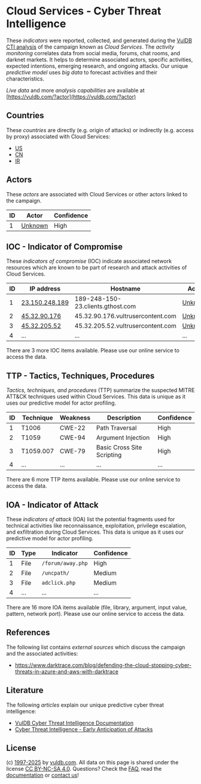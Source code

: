 # Cloud Services - Cyber Threat Intelligence

These _indicators_ were reported, collected, and generated during the [VulDB CTI analysis](https://vuldb.com/?kb.cti) of the campaign known as _Cloud Services_. The _activity monitoring_ correlates data from social media, forums, chat rooms, and darknet markets. It helps to determine associated actors, specific activities, expected intentions, emerging research, and ongoing attacks. Our unique _predictive model_ uses _big data_ to forecast activities and their characteristics.

_Live data_ and more _analysis capabilities_ are available at [https://vuldb.com/?actor](https://vuldb.com/?actor)

## Countries

These _countries_ are directly (e.g. origin of attacks) or indirectly (e.g. access by proxy) associated with Cloud Services:

* [US](https://vuldb.com/?country.us)
* [CN](https://vuldb.com/?country.cn)
* [IR](https://vuldb.com/?country.ir)

## Actors

These _actors_ are associated with Cloud Services or other actors linked to the campaign.

ID | Actor | Confidence
-- | ----- | ----------
1 | [Unknown](https://vuldb.com/?actor.unknown) | High

## IOC - Indicator of Compromise

These _indicators of compromise_ (IOC) indicate associated network resources which are known to be part of research and attack activities of Cloud Services.

ID | IP address | Hostname | Actor | Confidence
-- | ---------- | -------- | ----- | ----------
1 | [23.150.248.189](https://vuldb.com/?ip.23.150.248.189) | 189-248-150-23.clients.gthost.com | [Unknown](https://vuldb.com/?actor.unknown) | High
2 | [45.32.90.176](https://vuldb.com/?ip.45.32.90.176) | 45.32.90.176.vultrusercontent.com | [Unknown](https://vuldb.com/?actor.unknown) | Medium
3 | [45.32.205.52](https://vuldb.com/?ip.45.32.205.52) | 45.32.205.52.vultrusercontent.com | [Unknown](https://vuldb.com/?actor.unknown) | Medium
4 | ... | ... | ... | ...

There are 3 more IOC items available. Please use our online service to access the data.

## TTP - Tactics, Techniques, Procedures

_Tactics, techniques, and procedures_ (TTP) summarize the suspected MITRE ATT&CK techniques used within Cloud Services. This data is unique as it uses our predictive model for actor profiling.

ID | Technique | Weakness | Description | Confidence
-- | --------- | -------- | ----------- | ----------
1 | T1006 | CWE-22 | Path Traversal | High
2 | T1059 | CWE-94 | Argument Injection | High
3 | T1059.007 | CWE-79 | Basic Cross Site Scripting | High
4 | ... | ... | ... | ...

There are 6 more TTP items available. Please use our online service to access the data.

## IOA - Indicator of Attack

These _indicators of attack_ (IOA) list the potential fragments used for technical activities like reconnaissance, exploitation, privilege escalation, and exfiltration during Cloud Services. This data is unique as it uses our predictive model for actor profiling.

ID | Type | Indicator | Confidence
-- | ---- | --------- | ----------
1 | File | `/forum/away.php` | High
2 | File | `/uncpath/` | Medium
3 | File | `adclick.php` | Medium
4 | ... | ... | ...

There are 16 more IOA items available (file, library, argument, input value, pattern, network port). Please use our online service to access the data.

## References

The following list contains _external sources_ which discuss the campaign and the associated activities:

* https://www.darktrace.com/blog/defending-the-cloud-stopping-cyber-threats-in-azure-and-aws-with-darktrace

## Literature

The following _articles_ explain our unique predictive cyber threat intelligence:

* [VulDB Cyber Threat Intelligence Documentation](https://vuldb.com/?kb.cti)
* [Cyber Threat Intelligence - Early Anticipation of Attacks](https://www.scip.ch/en/?labs.20201022)

## License

(c) [1997-2025](https://vuldb.com/?kb.changelog) by [vuldb.com](https://vuldb.com/?kb.about). All data on this page is shared under the license [CC BY-NC-SA 4.0](https://creativecommons.org/licenses/by-nc-sa/4.0/). Questions? Check the [FAQ](https://vuldb.com/?kb.faq), read the [documentation](https://vuldb.com/?kb) or [contact us](https://vuldb.com/?contact)!
